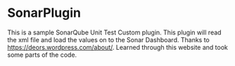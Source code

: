 # SonarPlugin
This is a sample SonarQube Unit Test Custom plugin. This plugin will read the xml file and load the values on to the Sonar Dashboard.
Thanks to https://deors.wordpress.com/about/. Learned through this website and took some parts of the code.
